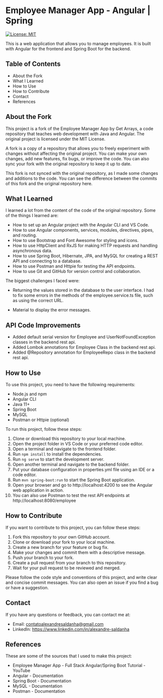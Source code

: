 # Employee Manager App - Angular | Spring
[![License: MIT](https://img.shields.io/badge/License-MIT-yellow.svg)](https://opensource.org/licenses/MIT)

This is a web application that allows you to manage employees. It is built with Angular for the frontend and Spring Boot for the backend.

## Table of Contents

- About the Fork
- What I Learned
- How to Use
- How to Contribute
- Contact
- References

## About the Fork

This project is a fork of the Employee Manager App by Get Arrays, a code repository that teaches web development with Java and Angular. The original project is licensed under the MIT License.

A fork is a copy of a repository that allows you to freely experiment with changes without affecting the original project. You can make your own changes, add new features, fix bugs, or improve the code. You can also sync your fork with the original repository to keep it up to date.

This fork is not synced with the original repository, as I made some changes and additions to the code. You can see the difference between the commits of this fork and the original repository here.

## What I Learned

I learned a lot from the content of the code of the original repository. Some of the things I learned are:

- How to set up an Angular project with the Angular CLI and VS Code.
- How to use Angular components, services, modules, directives, pipes, and routing.
- How to use Bootstrap and Font Awesome for styling and icons.
- How to use HttpClient and RxJS for making HTTP requests and handling asynchronous data.
- How to use Spring Boot, Hibernate, JPA, and MySQL for creating a REST API and connecting to a database.
- How to use Postman and Httpie for testing the API endpoints.
- How to use Git and GitHub for version control and collaboration.

The biggest challenges I faced were:

- Returning the values stored in the database to the user interface. I had to fix some errors in the methods of the employee.service.ts file, such as using the correct URL.

- Material to display the error messages.

## API Code Improvements

- Added default serial version for Employee and UserNotFoundException classes in the backend rest api.
- Added Lombok annotations for Employee Class in the backend rest api.
- Added @Repository annotation for EmployeeRepo class in the backend rest api.

## How to Use

To use this project, you need to have the following requirements:

- Node.js and npm
- Angular CLI
- Java 11+
- Spring Boot
- MySQL
- Postman or Httpie (optional)

To run this project, follow these steps:

1. Clone or download this repository to your local machine.
2. Open the project folder in VS Code or your preferred code editor.
3. Open a terminal and navigate to the frontend folder.
4. Run `npm install` to install the dependencies.
5. Run `ng serve` to start the development server.
6. Open another terminal and navigate to the backend folder.
7. Put your database configuration in properties.yml file using an IDE or a code editor.
8. Run `mvn spring-boot:run` to start the Spring Boot application.
9. Open your browser and go to http://localhost:4200 to see the Angular web application in action.
10. You can also use Postman to test the rest API endpoints at http://localhost:8080/employee

## How to Contribute

If you want to contribute to this project, you can follow these steps:

1. Fork this repository to your own GitHub account.
2. Clone or download your fork to your local machine.
3. Create a new branch for your feature or bug fix.
4. Make your changes and commit them with a descriptive message.
5. Push your branch to your fork.
6. Create a pull request from your branch to this repository.
7. Wait for your pull request to be reviewed and merged.

Please follow the code style and conventions of this project, and write clear and concise commit messages. You can also open an issue if you find a bug or have a suggestion.

## Contact

If you have any questions or feedback, you can contact me at:

- Email: contatoalexandresaldanha@gmail.com
- LinkedIn: https://www.linkedin.com/in/alexandre-saldanha

## References

These are some of the sources that I used to make this project:

- Employee Manager App - Full Stack Angular/Spring Boot Tutorial - YouTube
- Angular - Documentation
- Spring Boot - Documentation
- MySQL - Documentation
- Postman - Documentation

